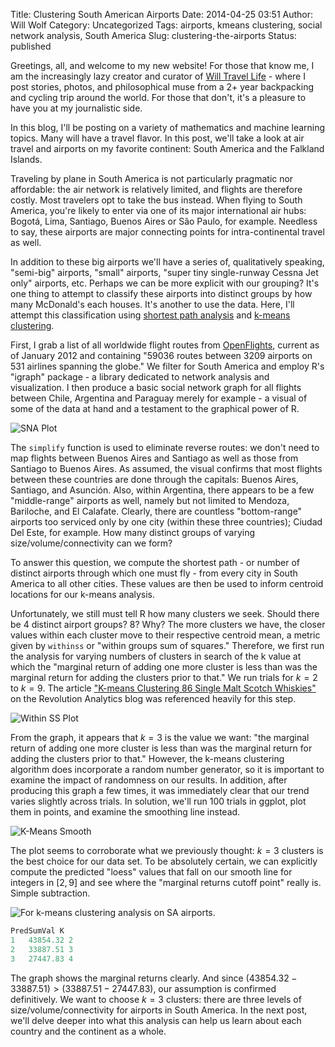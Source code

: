 Title: Clustering South American Airports
Date: 2014-04-25 03:51
Author: Will Wolf
Category: Uncategorized
Tags: airports, kmeans clustering, social network analysis, South America
Slug: clustering-the-airports
Status: published

Greetings, all, and welcome to my new website! For those that know me, I am the increasingly lazy creator and curator of [Will Travel Life](http://willtravellife.com) - where I post stories, photos, and philosophical muse from a 2+ year backpacking and cycling trip around the world. For those that don't, it's a pleasure to have you at my journalistic side.

In this blog, I'll be posting on a variety of mathematics and machine learning topics. Many will have a travel flavor. In this post, we'll take a look at air travel and airports on my favorite continent: South America and the Falkland Islands.

Traveling by plane in South America is not particularly pragmatic nor affordable: the air network is relatively limited, and flights are therefore costly. Most travelers opt to take the bus instead. When flying to South America, you're likely to enter via one of its major international air hubs: Bogotá, Lima, Santiago, Buenos Aires or São Paulo, for example. Needless to say, these airports are major connecting points for intra-continental travel as well.

In addition to these big airports we'll have a series of, qualitatively speaking, "semi-big" airports, "small" airports, "super tiny single-runway Cessna Jet only" airports, etc. Perhaps we can be more explicit with our grouping? It's one thing to attempt to classify these airports into distinct groups by how many McDonald's each houses. It's another to use the data. Here, I'll attempt this classification using [shortest path analysis](http://en.wikipedia.org/wiki/Shortest_path_problem) and [k-means clustering](http://en.wikipedia.org/wiki/K-means_clustering).

First, I grab a list of all worldwide flight routes from [OpenFlights](http://openflights.org/data.html), current as of January 2012 and containing "59036 routes between 3209 airports on 531 airlines spanning the globe." We filter for South America and employ R's "igraph" package - a library dedicated to network analysis and visualization. I then produce a basic social network graph for all flights between Chile, Argentina and Paraguay merely for example - a visual of some of the data at hand and a testament to the graphical power of R.

![SNA Plot]({filename}/figures/sa_airports_sna_plot.png)

The `simplify` function is used to eliminate reverse routes: we don't need to map flights between Buenos Aires and Santiago as well as those from Santiago to Buenos Aires. As assumed, the visual confirms that most flights between these countries are done through the capitals: Buenos Aires, Santiago, and Asunción. Also, within Argentina, there appears to be a few "middle-range" airports as well, namely but not limited to Mendoza, Bariloche, and El Calafate. Clearly, there are countless "bottom-range" airports too serviced only by one city (within these three countries); Ciudad Del Este, for example. How many distinct groups of varying size/volume/connectivity can we form?

To answer this question, we compute the shortest path - or number of distinct airports through which one must fly - from every city in South America to all other cities. These values are then be used to inform centroid locations for our k-means analysis.

Unfortunately, we still must tell R how many clusters we seek. Should there be 4 distinct airport groups? 8? Why? The more clusters we have, the closer values within each cluster move to their respective centroid mean, a metric given by `withinss` or "within groups sum of squares." Therefore, we first run the analysis for varying numbers of clusters in search of the k value at which the "marginal return of adding one more cluster is less than was the marginal return for adding the clusters prior to that." We run trials for $k = 2$ to $k = 9$. The article ["K-means Clustering 86 Single Malt Scotch Whiskies"](http://blog.revolutionanalytics.com/2013/12/k-means-clustering-86-single-malt-scotch-whiskies.html) on the Revolution Analytics blog was referenced heavily for this step.

![Within SS Plot]({filename}/figures/sa_airports_withinss_plot.png)

From the graph, it appears that $k = 3$ is the value we want: "the marginal return of adding one more cluster is less than was the marginal return for adding the clusters prior to that." However, the k-means clustering algorithm does incorporate a random number generator, so it is important to examine the impact of randomness on our results. In addition, after producing this graph a few times, it was immediately clear that our trend varies slightly across trials. In solution, we'll run 100 trials in ggplot, plot them in points, and examine the smoothing line instead.

![K-Means Smooth]({filename}/figures/sa_airports_kmeans_smooth.png)

The plot seems to corroborate what we previously thought: $k = 3$ clusters is the best choice for our data set. To be absolutely certain, we can explicitly compute the predicted "loess" values that fall on our smooth line for integers in $[2,9]$ and see where the "marginal returns cutoff point" really is. Simple subtraction.

![For k-means clustering analysis on SA airports.]({filename}/figures/sa_airports_predicted_withinss_plot.png)

```r
PredSumVal K
1   43854.32 2
2   33887.51 3
3   27447.83 4
```

The graph shows the marginal returns clearly. And since $(43854.32 - 33887.51) \gt (33887.51 - 27447.83)$, our assumption is confirmed definitively. We want to choose $k = 3$ clusters: there are three levels of size/volume/connectivity for airports in South America. In the next post, we'll delve deeper into what this analysis can help us learn about each country and the continent as a whole.
